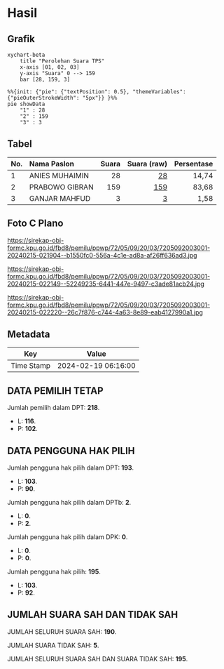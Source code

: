 # Hasil

## Grafik

```mermaid
xychart-beta
    title "Perolehan Suara TPS"
    x-axis [01, 02, 03]
    y-axis "Suara" 0 --> 159
    bar [28, 159, 3]
```

```mermaid
%%{init: {"pie": {"textPosition": 0.5}, "themeVariables": {"pieOuterStrokeWidth": "5px"}} }%%
pie showData
    "1" : 28
    "2" : 159
    "3" : 3
```

## Tabel

| No. | Nama Paslon    | Suara | Suara (raw) | Persentase |
|:--- |:-------------- | -----:| -----------:| ----------:|
| 1   | ANIES MUHAIMIN | 28    | [28][p-1]   | 14,74      |
| 2   | PRABOWO GIBRAN | 159   | [159][p-2]  | 83,68      |
| 3   | GANJAR MAHFUD  | 3     | [3][p-3]    | 1,58       |


[p-1]: https://github.com/gigit-pemilu/pemilu-2024-72-sulawesi-tengah/blob/main/pilpres/hitung-suara/sub/72-sulawesi-tengah/sub/05-buol/sub/09-gadung/sub/2003-taat/sub/001-tps/sub/paslon-1.txt
[p-2]: https://github.com/gigit-pemilu/pemilu-2024-72-sulawesi-tengah/blob/main/pilpres/hitung-suara/sub/72-sulawesi-tengah/sub/05-buol/sub/09-gadung/sub/2003-taat/sub/001-tps/sub/paslon-2.txt
[p-3]: https://github.com/gigit-pemilu/pemilu-2024-72-sulawesi-tengah/blob/main/pilpres/hitung-suara/sub/72-sulawesi-tengah/sub/05-buol/sub/09-gadung/sub/2003-taat/sub/001-tps/sub/paslon-3.txt

## Foto C Plano

https://sirekap-obj-formc.kpu.go.id/fbd8/pemilu/ppwp/72/05/09/20/03/7205092003001-20240215-021904--b1550fc0-556a-4c1e-ad8a-af26ff636ad3.jpg

https://sirekap-obj-formc.kpu.go.id/fbd8/pemilu/ppwp/72/05/09/20/03/7205092003001-20240215-022149--52249235-6441-447e-9497-c3ade81acb24.jpg

https://sirekap-obj-formc.kpu.go.id/fbd8/pemilu/ppwp/72/05/09/20/03/7205092003001-20240215-022220--26c7f876-c744-4a63-8e89-eab4127990a1.jpg


## Metadata

| Key        | Value               |
| ---------- | ------------------- |
| Time Stamp | 2024-02-19 06:16:00 |


## DATA PEMILIH TETAP

Jumlah pemilih dalam DPT: **218**.
 * L: **116**.
 * P: **102**.

## DATA PENGGUNA HAK PILIH

Jumlah pengguna hak pilih dalam DPT: **193**.
 * L: **103**.
 * P: **90**.

Jumlah pengguna hak pilih dalam DPTb: **2**.
 * L: **0**.
 * P: **2**.

Jumlah pengguna hak pilih dalam DPK: **0**.
 * L: **0**.
 * P: **0**.

Jumlah pengguna hak pilih: **195**.
 * L: **103**.
 * P: **92**.

## JUMLAH SUARA SAH DAN TIDAK SAH

JUMLAH SELURUH SUARA SAH: **190**.

JUMLAH SUARA TIDAK SAH: **5**.

JUMLAH SELURUH SUARA SAH DAN SUARA TIDAK SAH: **195**.


